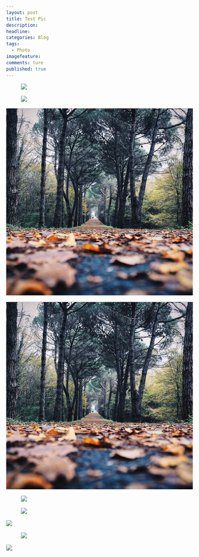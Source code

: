 ```yaml
---
layout: post  
title: Test Pic  
description:       
headline: 
categories: Blog  
tags: 
  - Photo  
imagefeature:  
comments: ture  
published: true  
---
```


<figure>
	<a href="{{ site.url }}/images/instagram/insta3.jpg"><img src="{{ site.url }}/images/instagram/insta3.jpg"></a>
</figure>

<figure>
	<a href="{{ site.url }}/images/Leah2.png"><img src="{{ site.url }}/images/Leah2.png"></a>
</figure>

<p>
  <img src="/images/instagram/insta3.jpg" alt="Instagram Pic">
</p>  

![i3](/images/instagram/insta3.jpg)

<figure>
	<a href="{{ site.url }}/images/Leah.png"><img src="{{ site.url }}/images/Leah.png"></a>
</figure>

<figure>
	<img src="{{ site.url }}/images/Leah2.png">
</figure>

<p>
	<img src="{{ site.url }}/images/Leah3.png">
</p>


<figure>
	<img src="{{ site.url }}/images/Leah.png">
</figure>

<a>
  <img src="{{ site.url }}/images/Leah.png">
</a>